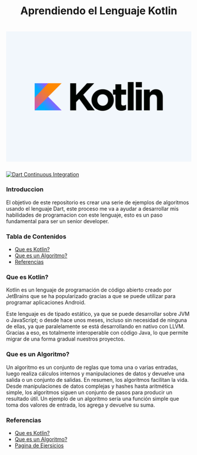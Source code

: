 <h1 align="center">Aprendiendo el Lenguaje Kotlin</h1>

<h1 align="center">
  <img src="https://github.com/Ing-Brayan-Martinez/Kotlin-Algorithm-Example/blob/master/.github/assest/Kotlin.png" alt="Kotlin" width="800"/>
</h1>

[![Dart Continuous Integration](https://github.com/Ing-Brayan-Martinez/Dart-Algorithm-Example/actions/workflows/dart.yml/badge.svg)](https://github.com/Ing-Brayan-Martinez/Dart-Algorithm-Example/actions/workflows/dart.yml)

### Introduccion

El objetivo de este repositorio es crear una serie de ejemplos de algoritmos usando el lenguaje
Dart, este proceso me va a ayudar a desarrollar mis habilidades de programacion con este lenguaje,
esto es un paso fundamental para ser un senior developer.

### Tabla de Contenidos

- [Que es Kotlin?](#que-es-kotlin)
- [Que es un Algoritmo?](#que-es-un-algoritmo)
- [Referencias](#referencias)

### Que es Kotlin?

Kotlin es un lenguaje de programación de código abierto creado por JetBrains que se ha popularizado
gracias a que se puede utilizar para programar aplicaciones Android.

Este lenguaje es de tipado estático, ya que se puede desarrollar sobre JVM o JavaScript; o desde
hace unos meses, incluso sin necesidad de ninguna de ellas, ya que paralelamente se está
desarrollando en nativo con LLVM. Gracias a eso, es totalmente interoperable con código Java, lo
que permite migrar de una forma gradual nuestros proyectos.

### Que es un Algoritmo?

Un algoritmo es un conjunto de reglas que toma una o varias entradas, luego realiza cálculos
internos y manipulaciones de datos y devuelve una salida o un conjunto de salidas. En resumen, los
algoritmos facilitan la vida. Desde manipulaciones de datos complejas y hashes hasta aritmética
simple, los algoritmos siguen un conjunto de pasos para producir un resultado útil. Un ejemplo de
un algoritmo sería una función simple que toma dos valores de entrada, los agrega y devuelve su
suma.

### Referencias

- [Que es Kotlin?](https://www.plainconcepts.com/es/kotlin-android/)
- [Que es un Algoritmo?](https://the-algorithms.com/es#about)
- [Pagina de Ejersicios](https://the-algorithms.com/es)